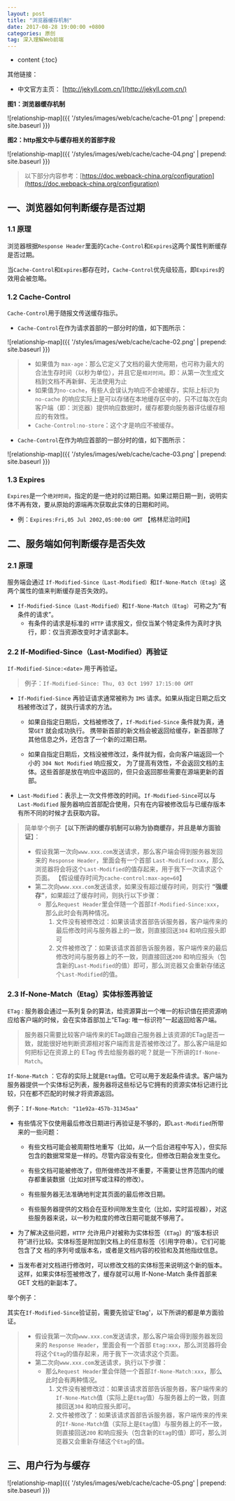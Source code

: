 ```yaml
---
layout: post
title: "浏览器缓存机制"
date: 2017-08-28 19:00:00 +0800 
categories: 原创
tag: 深入理解Web前端
---
```

* content
{:toc}

其他链接：

+ 中文官方主页： [http://jekyll.com.cn/](http://jekyll.com.cn/)


**图1：浏览器缓存机制**

![relationship-map]({{ '/styles/images/web/cache/cache-01.png' | prepend: site.baseurl }})

**图2：http报文中与缓存相关的首部字段**

![relationship-map]({{ '/styles/images/web/cache/cache-04.png' | prepend: site.baseurl }})


<!-- more -->

> 以下部分内容参考：[https://doc.webpack-china.org/configuration](https://doc.webpack-china.org/configuration)

## 一、浏览器如何判断缓存是否过期 

### 1.1 原理

浏览器根据`Response Header`里面的`Cache-Control`和`Expires`这两个属性判断缓存是否过期。

当`Cache-Control`和`Expires`都存在时，`Cache-Control`优先级较高，即`Expires`的效用会被忽略。

### 1.2 Cache-Control

`Cache-Control`用于随报文传送缓存指示。

* `Cache-Control`在作为请求首部的一部分时的值，如下图所示：

![relationship-map]({{ '/styles/images/web/cache/cache-02.png' | prepend: site.baseurl }})

> * 如果值为 `max-age`：那么它定义了文档的最大使用期，也可称为最大的合法生存时间（以秒为单位），并且它是`相对时间`。即：从第一次生成文档到文档不再新鲜、无法使用为止
> * 如果值为`no-cache`，有些人会误认为响应不会被缓存，实际上标识为 `no-cache` 的响应实际上是可以存储在本地缓存区中的，只不过每次在向客户端（即：浏览器）提供响应数据时，缓存都要向服务器评估缓存相应的有效性。
> * `Cache-Control:no-store`：这个才是响应不被缓存。

* `Cache-Control`在作为响应首部的一部分时的值，如下图所示：

![relationship-map]({{ '/styles/images/web/cache/cache-03.png' | prepend: site.baseurl }})

### 1.3 Expires

`Expires`是一个`绝对时间`，指定的是一绝对的过期日期。如果过期日期一到，说明实体不再有效，要从原始的源端再次获取此实体的日期和时间。

* 例：`Expires:Fri,05 Jul 2002,05:00:00 GMT` 【格林尼治时间】

## 二、服务端如何判断缓存是否失效

### 2.1 原理

服务端会通过 `If-Modified-Since（Last-Modified）`和`If-None-Match（Etag）`这两个属性的值来判断缓存是否失效的。

* `If-Modified-Since（Last-Modified）`和`If-None-Match（Etag）` 可称之为“有条件的请求”。
    * 有条件的请求是标准的 `HTTP` 请求报文，但仅当某个特定条件为真时才执行，即：仅当资源改变时才请求副本。

### 2.2 If-Modified-Since（Last-Modified）再验证

`If-Modified-Since:<date>` 用于再验证。

> 例子：`If-Modified-Since: Thu, 03 Oct 1997 17:15:00 GMT`


*  `If-Modified-Since` 再验证请求通常被称为 `IMS` 请求。如果从指定日期之后文档被修改过了，就执行请求的方法。

    * 如果自指定日期后，文档被修改了，`If-Modified-Since` 条件就为真，通常`GET` 就会成功执行。
      携带新首部的新文档会被返回给缓存，新首部除了其他信息之外，还包含了一个新的过期日期。
      
    * 如果自指定日期后，文档没被修改过，条件就为假，会向客户端返回一个小的 `304 Not Modified` 响应报文，
      为了提高有效性，不会返回文档的主体。这些首部是放在响应中返回的，但只会返回那些需要在源端更新的首部。
      
* `Last-Modified`：表示上一次文件修改的时间。`If-Modified-Since`可以与`Last-Modified` 服务器响应首部配合使用，只有在内容被修改后与已缓存版本有所不同的时候才去获取内容。

> 简单举个例子【**以下所讲的缓存机制可以称为协商缓存，并且是单方面验证**】：  
> * 假设我第一次向`www.xxx.com`发送请求，那么客户端会得到服务器发回来的 `Response Header`，里面会有一个首部 `Last-Modified:xxx`，那么浏览器将会将这个`Last-Modified`的值存起来，用于我下一次请求这个页面。 【假设缓存时间为`cache-control:max-age=60`】 
> * 第二次向`www.xxx.com`发送请求，如果没有超过缓存时间，则实行 **“强缓存”**，如果超过了缓存时间，则执行以下步骤：
>      *  那么`Request Header`里会伴随一个首部`If-Modified-Since:xxx`，那么此时会有两种情况。
>          1. 文件没有被修改过：如果该请求首部告诉服务器，客户端传来的最后修改时间与服务器上的一致，则直接回送`304` 和响应报头即可
>          2. 文件被修改了：如果该请求首部告诉服务器，客户端传来的最后修改时间与服务器上的不一致，则直接回送`200` 和响应报头（包含新的`Last-Modified`的值）即可，那么浏览器又会重新存储这个`Last-Modified`的值。



### 2.3 If-None-Match（Etag）实体标签再验证


`ETag` : 服务器会通过一系列复杂的算法，给资源算出一个唯一的标识值在把资源响应给客户端的时候，会在实体首部加上“ETag: 唯一标识符”一起返回给客户端。

> 服务器只需要比较客户端传来的ETag跟自己服务器上该资源的ETag是否一致，就能很好地判断资源相对客户端而言是否被修改过了。那么客户端是如何把标记在资源上的 ETag 传去给服务器的呢？就是一下所讲的`If-None-Match`。

`If-None-Match` ：它存的实际上就是`Etag`值。它可以用于发起条件请求。客户端为服务器提供一个实体标记列表，服务器将这些标记与它拥有的资源实体标记进行比较，只在都不匹配的时候才将资源返回。

例子：`If-None-Match: "11e92a-457b-31345aa"`


* 有些情况下仅使用最后修改日期进行再验证是不够的，即`Last-Modified`所带来的一些问题：
    * 有些文档可能会被周期性地重写（比如，从一个后台进程中写入），但实际包含的数据常常是一样的。尽管内容没有变化，但修改日期会发生变化。
    
    * 有些文档可能被修改了，但所做修改并不重要，不需要让世界范围内的缓存都重装数据（比如对拼写或注释的修改）。
    
    * 有些服务器无法准确地判定其页面的最后修改日期。
    
    * 有些服务器提供的文档会在亚秒间隙发生变化（比如，实时监视器），对这些服务器来说，以一秒为粒度的修改日期可能就不够用了。
    
* 为了解决这些问题，`HTTP` 允许用户对被称为实体标签（`ETag`）的“版本标识符”进行比较。实体标签是附加到文档上的任意标签（引用字符串）。它们可能包含了文
  档的序列号或版本名，或者是文档内容的校验和及其他指纹信息。
  
* 当发布者对文档进行修改时，可以修改文档的实体标签来说明这个新的版本。这样，如果实体标签被修改了，缓存就可以用 If-None-Match 条件首部来 GET 文档的新副本了。


举个例子：

其实在`If-Modified-Since`验证前，需要先验证'Etag'，以下所讲的都是单方面验证。

> * 假设我第一次向`www.xxx.com`发送请求，那么客户端会得到服务器发回来的 `Response Header`，里面会有一个首部 `Etag:xxx`，那么浏览器将会将这个`Etag`的值存起来，用于我下一次请求这个页面。 
> * 第二次向`www.xxx.com`发送请求，执行以下步骤：
>      *  那么`Request Header`里会伴随一个首部`If-None-Match:xxx`，那么此时会有两种情况。
>          1. 文件没有被修改过：如果该请求首部告诉服务器，客户端传来的`If-None-Match`值（实际上是`Etag`值）与服务器上的一致，则直接回送`304` 和响应报头即可。
>          2. 文件被修改了：如果该请求首部告诉服务器，客户端传来的传来的`If-None-Match`值（实际上是`Etag`值）与服务器上的不一致，则直接回送`200` 和响应报头（包含新的`Etag`的值）即可，那么浏览器又会重新存储这个`Etag`的值。

## 三、用户行为与缓存

![relationship-map]({{ '/styles/images/web/cache/cache-05.png' | prepend: site.baseurl }})